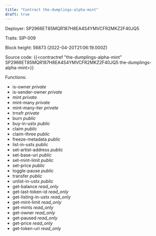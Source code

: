 ```yaml
---
title: "Contract the-dumplings-alpha-mint"
draft: true
---
```

Deployer: SP2966ET85MQR187H8EA4S4YMVCFR2MKZ2F40JQ5

Traits:
SIP-009 



Block height: 56873 (2022-04-20T21:06:19.000Z)

Source code: {{<contractref "the-dumplings-alpha-mint" SP2966ET85MQR187H8EA4S4YMVCFR2MKZ2F40JQ5 the-dumplings-alpha-mint>}}

Functions:

* is-owner _private_
* is-sender-owner _private_
* mint _private_
* mint-many _private_
* mint-many-iter _private_
* trnsfr _private_
* burn _public_
* buy-in-ustx _public_
* claim _public_
* claim-three _public_
* freeze-metadata _public_
* list-in-ustx _public_
* set-artist-address _public_
* set-base-uri _public_
* set-mint-limit _public_
* set-price _public_
* toggle-pause _public_
* transfer _public_
* unlist-in-ustx _public_
* get-balance _read_only_
* get-last-token-id _read_only_
* get-listing-in-ustx _read_only_
* get-mint-limit _read_only_
* get-mints _read_only_
* get-owner _read_only_
* get-paused _read_only_
* get-price _read_only_
* get-token-uri _read_only_
